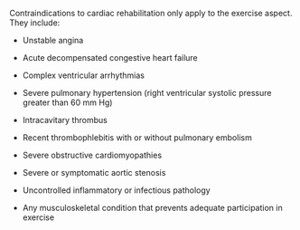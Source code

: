 Contraindications to cardiac rehabilitation only apply to the exercise aspect. They include:

- Unstable angina

- Acute decompensated congestive heart failure

- Complex ventricular arrhythmias

- Severe pulmonary hypertension (right ventricular systolic pressure greater than 60 mm Hg)

- Intracavitary thrombus

- Recent thrombophlebitis with or without pulmonary embolism

- Severe obstructive cardiomyopathies

- Severe or symptomatic aortic stenosis

- Uncontrolled inflammatory or infectious pathology

- Any musculoskeletal condition that prevents adequate participation in exercise